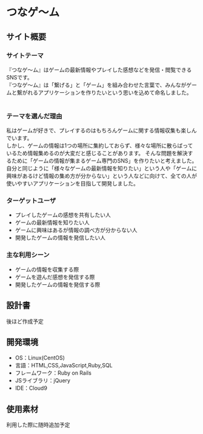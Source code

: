 # つなゲ～ム
## サイト概要
### サイトテーマ
『つなゲ～ム』はゲームの最新情報やプレイした感想などを発信・閲覧できるSNSです。  
『つなゲ～ム』は「繋げる」と「ゲーム」を組み合わせた言葉で、みんながゲームと繋がれるアプリケーションを作りたいという思いを込めて命名しました。  
​
### テーマを選んだ理由
私はゲームが好きで、プレイするのはもちろんゲームに関する情報収集も楽しんでいます。  
しかし、ゲームの情報は1つの場所に集約しておらず、様々な場所に散らばっているため情報集めるのが大変だと感じることがあります。  そんな問題を解決するために「ゲームの情報が集まるゲーム専門のSNS」を作りたいと考えました。  
自分と同じように「様々なゲームの最新情報を知りたい」という人や「ゲームに興味があるけど情報の集め方が分からない」という人などに向けて、全ての人が使いやすいアプリケーションを目指して開発しました。  

### ターゲットユーザ
* プレイしたゲームの感想を共有したい人
* ゲームの最新情報を知りたい人
* ゲームに興味はあるが情報の調べ方が分からない人
* 開発したゲームの情報を発信したい人

### 主な利用シーン
* ゲームの情報を収集する際
* ゲームを遊んだ感想を発信する際
* 開発したゲームの情報を発信する際
​
## 設計書
後ほど作成予定

## 開発環境
- OS：Linux(CentOS)
- 言語：HTML,CSS,JavaScript,Ruby,SQL
- フレームワーク：Ruby on Rails
- JSライブラリ：jQuery
- IDE：Cloud9
​
## 使用素材
利用した際に随時追加予定